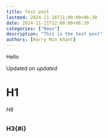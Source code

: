 ```yaml
---
title: Test post
lastmod: 2024-11-16T11:00:00+06:30
date: 2024-11-11T12:00:00+06:30
categories: ["News"]
description: "This is the test post"
authors: [Harry Min Khant]
---
```

Hello
<!--more-->
Updated on $updated$
# H1
###### H6
### H3{#i}